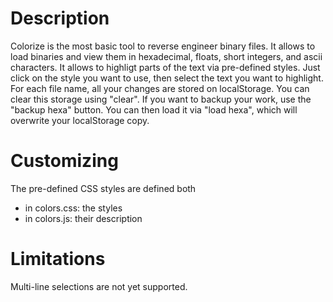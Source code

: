 
Description
===========

Colorize is the most basic tool to reverse engineer binary files.
It allows to load binaries and view them in hexadecimal, floats, short integers, and ascii characters.
It allows to highligt parts of the text via pre-defined styles.
Just click on the style you want to use, then select the text you want to highlight.
For each file name, all your changes are stored on localStorage.
You can clear this storage using "clear".
If you want to backup your work, use the "backup hexa" button.
You can then load it via "load hexa", which will overwrite your localStorage copy.

Customizing
===========

The pre-defined CSS styles are defined both
  *  in colors.css: the styles
  *  in colors.js: their description


Limitations
==========

Multi-line selections are not yet supported.
